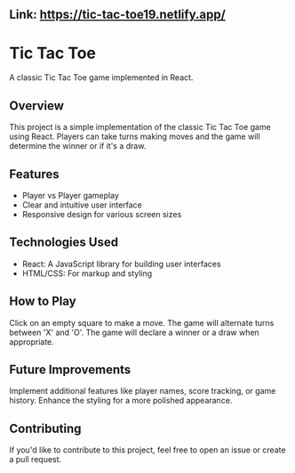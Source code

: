 ## Link: https://tic-tac-toe19.netlify.app/

# Tic Tac Toe

A classic Tic Tac Toe game implemented in React.

## Overview

This project is a simple implementation of the classic Tic Tac Toe game using React. Players can take turns making moves and the game will determine the winner or if it's a draw.

## Features

- Player vs Player gameplay
- Clear and intuitive user interface
- Responsive design for various screen sizes

## Technologies Used

- React: A JavaScript library for building user interfaces
- HTML/CSS: For markup and styling

## How to Play
Click on an empty square to make a move.
The game will alternate turns between 'X' and 'O'.
The game will declare a winner or a draw when appropriate.

## Future Improvements
Implement additional features like player names, score tracking, or game history.
Enhance the styling for a more polished appearance.

## Contributing
If you'd like to contribute to this project, feel free to open an issue or create a pull request.
